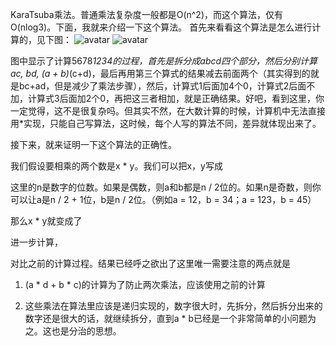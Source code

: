 KaraTsuba乘法。普通乘法复杂度一般都是O(n^2)，而这个算法，仅有O(nlog3)。下面，我就来介绍一下这个算法。
        首先来看看这个算法是怎么进行计算的，见下图：
        ![avatar](http://baidu.com/pic/doge.png)
![avatar](https://img-blog.csdn.net/20160910133150980?watermark/2/text/aHR0cDovL2Jsb2cuY3Nkbi5uZXQv/font/5a6L5L2T/fontsize/400/fill/I0JBQkFCMA==/dissolve/70/gravity/Center)

图中显示了计算5678*1234的过程，首先是拆分成abcd四个部分，然后分别计算ac, bd, (a + b)*(c+d)，最后再用第三个算式的结果减去前面两个（其实得到的就是bc+ad，但是减少了乘法步骤），然后，计算式1后面加4个0，计算式2后面不加，计算式3后面加2个0，再把这三者相加，就是正确结果。好吧，看到这里，你一定觉得，这不是很复杂吗。但其实不然，在大数计算的时候，计算机中无法直接用*实现，只能自己写算法，这时候，每个人写的算法不同，差异就体现出来了。



接下来，就来证明一下这个算法的正确性。

我们假设要相乘的两个数是x * y。我们可以把x，y写成



这里的n是数字的位数。如果是偶数，则a和b都是n / 2位的。如果n是奇数，则你可以让a是n / 2 + 1位，b是n / 2位。（例如a = 12，b = 34；a = 123，b = 45）

那么x * y就变成了



进一步计算，



对比之前的计算过程。结果已经呼之欲出了这里唯一需要注意的两点就是

1. (a * d + b * c)的计算为了防止两次乘法，应该使用之前的计算

2. 这些乘法在算法里应该是递归实现的，数字很大时，先拆分，然后拆分出来的数字还是很大的话，就继续拆分，直到a * b已经是一个非常简单的小问题为之。这也是分治的思想。